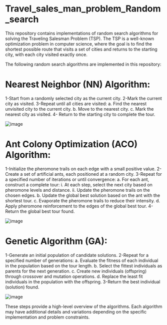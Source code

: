 # Travel_sales_man_problem_Random_search
This repository contains implementations of random search algorithms for solving the Traveling Salesman Problem (TSP). The TSP is a well-known optimization problem in computer science, where the goal is to find the shortest possible route that visits a set of cities and returns to the starting city, with each city visited exactly once.

The following random search algorithms are implemented in this repository:
# Nearest Neighbor (NN) Algorithm:
1-Start from a randomly selected city as the current city.
2-Mark the current city as visited.
3-Repeat until all cities are visited:
   a. Find the nearest unvisited city to the current city.
   b. Move to the nearest city.
   c. Mark the nearest city as visited.
4- Return to the starting city to complete the tour.

![image](https://github.com/HamsaWahed/Travel_sales_man_problem_Random_search/assets/98246082/c25e2988-07a5-4b98-b5be-eaa95d93b5ec)

# Ant Colony Optimization (ACO) Algorithm:
1-Initialize the pheromone trails on each edge with a small positive value.
2-Create a set of artificial ants, each positioned at a random city.
3-Repeat for a specified number of iterations or until convergence:
     a. For each ant, construct a complete tour:
          i. At each step, select the next city based on pheromone levels and distance.
          ii. Update the pheromone trails on the chosen edges.
     b. Update the global best solution based on the ant with the shortest tour.
     c. Evaporate the pheromone trails to reduce their intensity.
     d. Apply pheromone reinforcement to the edges of the global best tour.
4-Return the global best tour found.

![image](https://github.com/HamsaWahed/Travel_sales_man_problem_Random_search/assets/98246082/b31f21f8-274f-48e3-b0e3-e16e8547f193)


# Genetic Algorithm (GA):
1-Generate an initial population of candidate solutions.
2-Repeat for a specified number of generations:
          a. Evaluate the fitness of each individual in the population based on the tour length.
          b. Select the fittest individuals as parents for the next generation.
          c. Create new individuals (offspring) through crossover and mutation operations.
          d. Replace the least fit individuals in the population with the offspring.
3-Return the best individual (solution) found.

![image](https://github.com/HamsaWahed/Travel_sales_man_problem_Random_search/assets/98246082/9bb11990-c486-4ccc-b01f-aa5e89a50f4b)

These steps provide a high-level overview of the algorithms. Each algorithm may have additional details and variations depending on the specific implementation and problem constraints.
